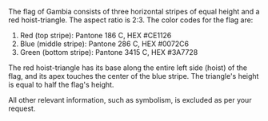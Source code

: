 The flag of Gambia consists of three horizontal stripes of equal height and a red hoist-triangle. The aspect ratio is 2:3. The color codes for the flag are:

1. Red (top stripe): Pantone 186 C, HEX #CE1126
2. Blue (middle stripe): Pantone 286 C, HEX #0072C6
3. Green (bottom stripe): Pantone 3415 C, HEX #3A7728

The red hoist-triangle has its base along the entire left side (hoist) of the flag, and its apex touches the center of the blue stripe. The triangle's height is equal to half the flag's height.

All other relevant information, such as symbolism, is excluded as per your request.